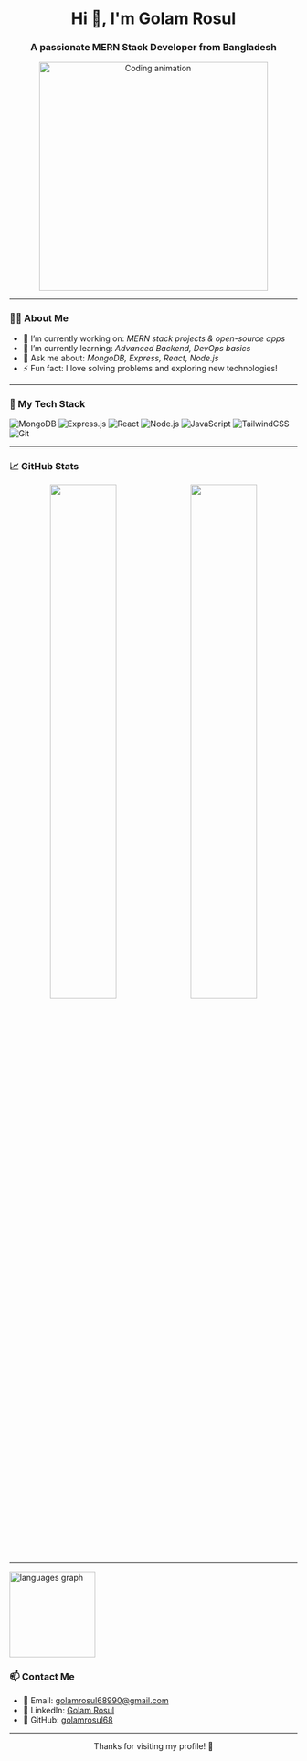 <h1 align="center">Hi 👋, I'm Golam Rosul</h1>
<h3 align="center">A passionate MERN Stack Developer from Bangladesh</h3>
<p align="center">
  <img src="https://user-images.githubusercontent.com/55389276/140866485-8fb1c876-9a8f-4d6a-98dc-08c4981eaf70.gif" width="400" alt="Coding animation" />
</p>

---

### 👨‍💻 About Me

- 🔭 I’m currently working on: *MERN stack projects & open-source apps*
- 🌱 I’m currently learning: *Advanced Backend, DevOps basics*
- 💬 Ask me about: *MongoDB, Express, React, Node.js*
- ⚡ Fun fact: I love solving problems and exploring new technologies!

---

### 🚀 My Tech Stack

![MongoDB](https://img.shields.io/badge/-MongoDB-4EA94B?logo=mongodb&logoColor=white&style=flat)
![Express.js](https://img.shields.io/badge/-Express.js-000000?logo=express&logoColor=white&style=flat)
![React](https://img.shields.io/badge/-React-61DAFB?logo=react&logoColor=black&style=flat)
![Node.js](https://img.shields.io/badge/-Node.js-339933?logo=node.js&logoColor=white&style=flat)
![JavaScript](https://img.shields.io/badge/-JavaScript-F7DF1E?logo=javascript&logoColor=black&style=flat)
![TailwindCSS](https://img.shields.io/badge/-Tailwind%20CSS-38B2AC?logo=tailwind-css&logoColor=white&style=flat)
![Git](https://img.shields.io/badge/-Git-F05032?logo=git&logoColor=white&style=flat)

---

### 📈 GitHub Stats

<p align="center">
  <img src="https://github-readme-stats.vercel.app/api?username=golamrosul68&show_icons=true&theme=github_dark" width="48%" />
  <img src="https://github-readme-streak-stats.herokuapp.com/?user=golamrosul68&theme=github-dark-blue" width="48%" />
</p>

---
 <img src="https://github-readme-stats.vercel.app/api/top-langs?username=maurodesouza&locale=en&hide_title=false&layout=compact&card_width=320&langs_count=5&theme=dracula&hide_border=false" height="150" alt="languages graph"  />

### 📫 Contact Me

- 📧 Email: [golamrosul68990@gmail.com](mailto:golamrosul68990@gmail.com)
- 💼 LinkedIn: [Golam Rosul](https://linkedin.com/in/golamrosul)
- 🐙 GitHub: [golamrosul68](https://github.com/golamrosul68)

---

<p align="center">Thanks for visiting my profile! 🙌</p>

